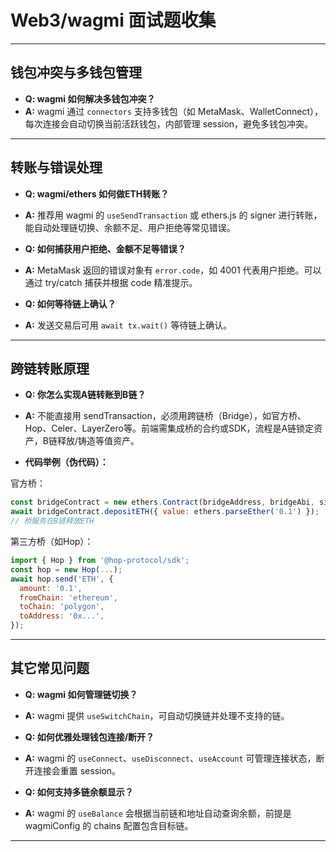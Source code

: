# Web3/wagmi 面试题收集

---

## 钱包冲突与多钱包管理

- **Q: wagmi 如何解决多钱包冲突？**
- **A:** wagmi 通过 `connectors` 支持多钱包（如 MetaMask、WalletConnect），每次连接会自动切换当前活跃钱包，内部管理 session，避免多钱包冲突。

---

## 转账与错误处理

- **Q: wagmi/ethers 如何做ETH转账？**
- **A:** 推荐用 wagmi 的 `useSendTransaction` 或 ethers.js 的 signer 进行转账，能自动处理链切换、余额不足、用户拒绝等常见错误。

- **Q: 如何捕获用户拒绝、金额不足等错误？**
- **A:** MetaMask 返回的错误对象有 `error.code`，如 4001 代表用户拒绝。可以通过 try/catch 捕获并根据 code 精准提示。

- **Q: 如何等待链上确认？**
- **A:** 发送交易后可用 `await tx.wait()` 等待链上确认。

---

## 跨链转账原理

- **Q: 你怎么实现A链转账到B链？**
- **A:** 不能直接用 sendTransaction，必须用跨链桥（Bridge），如官方桥、Hop、Celer、LayerZero等。前端需集成桥的合约或SDK，流程是A链锁定资产，B链释放/铸造等值资产。

- **代码举例（伪代码）：**

官方桥：
```js
const bridgeContract = new ethers.Contract(bridgeAddress, bridgeAbi, signer);
await bridgeContract.depositETH({ value: ethers.parseEther('0.1') });
// 桥服务在B链释放ETH
```

第三方桥（如Hop）：
```js
import { Hop } from '@hop-protocol/sdk';
const hop = new Hop(...);
await hop.send('ETH', {
  amount: '0.1',
  fromChain: 'ethereum',
  toChain: 'polygon',
  toAddress: '0x...',
});
```

---

## 其它常见问题

- **Q: wagmi 如何管理链切换？**
- **A:** wagmi 提供 `useSwitchChain`，可自动切换链并处理不支持的链。

- **Q: 如何优雅处理钱包连接/断开？**
- **A:** wagmi 的 `useConnect`、`useDisconnect`、`useAccount` 可管理连接状态，断开连接会重置 session。

- **Q: 如何支持多链余额显示？**
- **A:** wagmi 的 `useBalance` 会根据当前链和地址自动查询余额，前提是 wagmiConfig 的 chains 配置包含目标链。

--- 